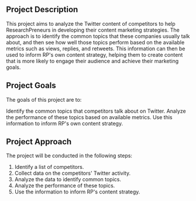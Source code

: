 ## Project Description

This project aims to analyze the Twitter content of competitors to help ResearchPreneurs in developing their content marketing strategies. The approach is to identify the common topics that these companies usually talk about, and then see how well those topics perform based on the available metrics such as views, replies, and retweets. This information can then be used to inform RP's own content strategy, helping them to create content that is more likely to engage their audience and achieve their marketing goals.

## Project Goals

The goals of this project are to:

Identify the common topics that competitors talk about on Twitter.
Analyze the performance of these topics based on available metrics.
Use this information to inform RP's own content strategy.

## Project Approach
The project will be conducted in the following steps:
1. Identify a list of competitors.
2. Collect data on the competitors' Twitter activity.
3. Analyze the data to identify common topics.
4. Analyze the performance of these topics.
4. Use the information to inform RP's content strategy.
